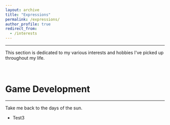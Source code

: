 ```yaml
---
layout: archive
title: "Expressions"
permalink: /expressions/
author_profile: true
redirect_from:
  - /interests
---
```


------
This section is dedicated to my various interests and hobbies I've picked up throughout my life.


<br>Game Development
======
------
Take me back to the days of the sun.
* Test3
